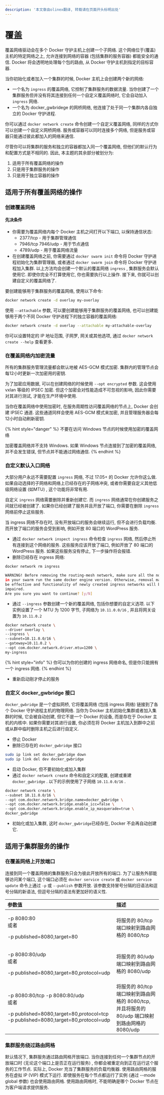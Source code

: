 ```yaml
---
description: '本文章由olinex翻译, 转载请在页面开头标明出处'
---
```


# 覆盖

覆盖网络驱动会在多个 Docker 守护主机上创建一个子网络. 这个网络位于\(覆盖\)主机的特定网络之上, 允许连接到网络的容器 \(包括集群的服务容器\) 都能安全的通信. Docker 将会透明地处理每个包的路由, 从 Docker 守护主机到指定的目标容器.

当你初始化或者加入一个集群的时候, Docker 主机上会创建两个新的网络:

* 一个名为 `ingress` 的覆盖网络, 它控制了集群服务的数据流量. 当你创建了一个集群服务但并没有将其连接到任何一个自定义覆盖网络时, 它会自动加入 `ingress` 网络.
* 一个名为 docker\_gwbridege 的网桥网络, 他连接了处于同一个集群内各自独立的 Docker 守护进程.

你可以通过 `docker network create` 命令创建一个自定义覆盖网络, 同样的方式你可以创建一个自定义网桥网络. 服务或容器可以同时连接多个网络, 但是服务或容器只能通过彼此都加入的网络来通信.

尽管你可以将集群的服务和独立的容器都加入同一个覆盖网络, 但他们的默认行为和配置方式是不相同的. 因此, 本主题的其余部分被划分为:

1. 适用于所有覆盖网络的操作
2. 只是用于集群服务的操作
3. 只是用于独立容器的操作

## 适用于所有覆盖网络的操作

### 创建覆盖网络

#### 先决条件

* 你需要为覆盖网络内每个 Docker 主机之间打开以下端口, 以保持通信状态:
  * 2377/tcp - 用于集群管理通信
  * 7946/tcp 7946/udp - 用于节点通信
  * 4789/udp - 用于覆盖网络流量
* 在创建覆盖网络之前, 你需要通过 `docker swarm init` 命令将 Docker 守护进程初始化为集群管理器, 或者通过 `docker swarm join` 命令将 Docker 守护进程加入集群. 以上方法均会创建一个默认的覆盖网络 `ingress` , 集群服务会默认使用它. 即使你完全不打算使用它, 你也需要执行以上操作. 接下来, 你就可以创建自定义的覆盖网络了.

要创建能够用于集群服务的覆盖网络, 使用以下命令:

```bash
docker network create -d overlay my-overlay
```

使用 `--attachable` 参数, 可以要创建能够用于集群服务的覆盖网络, 也可以创建能够用于两个不同 Docker 守护进程下的独立容器的覆盖网络:

```bash
docker network create -d overlay --attachable my-attachable-overlay
```

你可以设置特定的 IP 地址范围, 子网罗, 网关或其他选项, 通过 `docker network create --help` 查看更多.

### 在覆盖网络内加密流量

所有的集群服务管理流量都会默认地被 AES-GCM 模式加密. 集群内的管理节点会每12小时更新一次加密用的密钥.

为了加密应用数据, 可以在创建网络的时候使用 `--opt encrypted` 参数. 这会使用 vxlan 等级的 IPSEC 加密. 但这个加密会对性能造成不可忽视的影响, 因此你需要对其进行测试, 才能在生产环境中使用.

当你在覆盖网络中使用加密时, 在服务周期性访问覆盖网络的节点上, Docker 会创建 IPSEC 通道. 这些通道同样会使用 AES-GCM 模式来加密, 并且管理服务器会每12小时自动刷新密钥.

{% hint style="danger" %}
不要在访问 Windows 节点的时候使用加密的覆盖网络

加密覆盖网络并不支持 Windows. 如果 Windows 节点连接到了加密的覆盖网络, 并不会发生错误, 但节点并不能通过网络通信.
{% endhint %}

### 自定义默认入口网络

大部分用户永远不需要配置 `ingress` 网络, 不过 17.05+ 的 Docker 允许你这么做. 如果自动选择的子网络和网络上已经存在的子网络冲突, 或者你需要自定义其他低级网络设置 \(如MTU\) , 这个功能将非常有用.

自定义 `ingress` 网络需要删除并重新创建它. 而 `ingress` 网络通常在你创建服务之间就已经被创建了. 如果你已经创建了服务并且开放了端口, 你需要在删除 `ingress` 网络前停止这些服务.

当 ingress 网络不存在时, 没有开放端口的服务会继续运行, 但不会进行负载均衡. 而开放了端口的服务会受到影响, 例如开放 80 端口的 WordPress 服务.

* 通过 `docker network inspect ingress` 命令检查 `ingress` 网络, 然后停止所有连接到这个网络的服务. 这些服务应该开放了端口, 例如开放了 80 端口的 WordPress 服务. 如果这些服务没有停止, 下一步操作将会报错.
* 删除已经存在 ingress 网络:

```bash
docker network rm ingress

WARNING! Before removing the routing-mesh network, make sure all the nodes
in your swarm run the same docker engine version. Otherwise, removal may not
be effective and functionality of newly created ingress networks will be
impaired.
Are you sure you want to continue? [y/N]
```

* 通过 `--ingress` 参数创建一个新的覆盖网络, 包括你想要的自定义选项. 以下实例设置了一个 MTU 为 1200 字节, 子网络为 `10.11.0.0/16` , 并且将网关设置为 `10.11.0.2`

```bash
docker network create \
--driver overlay \
--ingress \
--subnet=10.11.0.0/16 \
--gateway=10.11.0.2 \
--opt com.docker.network.driver.mtu=1200 \
my-ingress
```

{% hint style="info" %}
你可以为你的创建的 ingress 网络命名, 但是你只能拥有一个 ingress 网络.
{% endhint %}

* 重新启动刚才停止的服务

### 自定义 docker\_gwbridge 接口

`docker_gwbridge` 是一个虚拟网桥, 它将覆盖网络 \(包括 ingress 网络\) 链接到了各个 Docker 守护进程主机的物理网络. 当你为 Docker 主机初始化集群或者加入集群的时候, 它会被自动创建, 但它不是一个 Docker 的设备, 而是存在于 Docker 主机的内核中. 如果你需要对其进行设置, 你必须在将 Docker 主机加入到群中之前或从群中临时删除主机之后进行自定义.

* 停止 Docker
* 删除已存在的 `docker_gwbridge` 接口

```bash
sudo ip link set docker_gwbridge down
sudo ip link del dev docker_gwbridge
```

* 启动 Docker, 但不要初始化或加入集群
* 通过 `docker network create` 命令和自定义的配置, 创建或重建 `docker_gwbridge` . 以下的示例使用了子网络 `10.11.0.0/16` . 

```bash
docker network create \
--subnet 10.11.0.0/16 \
--opt com.docker.network.bridge.name=docker_gwbridge \
--opt com.docker.network.bridge.enable_icc=false \
--opt com.docker.network.bridge.enable_ip_masquerade=true \
docker_gwbridge
```

* 初始化或加入集群, 这时 `docker_gwbridge`已经存在, Docker 不会再自动创建它.

## 适用于集群服务的操作

### 在覆盖网络上开放端口

连接到同一个覆盖网络的集群服务只会为彼此开放所有的端口. 为了让服务外部能够访问某个端口, 这个端口必须在 `docker service create` 或 `docker service update` 命令上通过 `-p` 或 `--publish` 参数开放. 该参数支持冒号分隔的旧语法和逗号分隔的新语法, 但逗号分隔的语法有更加好的语义性.

<table>
  <thead>
    <tr>
      <th style="text-align:left">&#x53C2;&#x6570;&#x503C;</th>
      <th style="text-align:left">&#x63CF;&#x8FF0;</th>
    </tr>
  </thead>
  <tbody>
    <tr>
      <td style="text-align:left">
        <p>-p 8080:80
          <br />&#x6216;&#x8005;</p>
        <p>-p published=8080,target=80</p>
      </td>
      <td style="text-align:left">&#x5C06;&#x670D;&#x52A1;&#x7684; 80/tcp &#x7AEF;&#x53E3;&#x6620;&#x5C04;&#x5230;&#x8DEF;&#x7531;&#x7F51;&#x683C;&#x7684;
        8080/tcp</td>
    </tr>
    <tr>
      <td style="text-align:left">
        <p>-p 8080:80/udp
          <br />&#x6216;&#x8005;</p>
        <p>-p published=8080,target=80,protocol=udp</p>
      </td>
      <td style="text-align:left">&#x5C06;&#x670D;&#x52A1;&#x7684; 80/udp &#x7AEF;&#x53E3;&#x6620;&#x5C04;&#x5230;&#x8DEF;&#x7531;&#x7F51;&#x683C;&#x7684;
        8080/udp</td>
    </tr>
    <tr>
      <td style="text-align:left">
        <p>-p 8080:80/tcp -p 8080:80/udp
          <br />&#x6216;&#x8005;</p>
        <p>-p published=8080,target=80,protocol=tcp -p published=8080,target=80,protocol=udp</p>
      </td>
      <td style="text-align:left">&#x5C06;&#x670D;&#x52A1;&#x7684; 80/tcp &#x7AEF;&#x53E3;&#x6620;&#x5C04;&#x5230;&#x8DEF;&#x7531;&#x7F51;&#x683C;&#x7684;
        8080/tcp, &#x5E76;&#x4E14;&#x5C06;&#x670D;&#x52A1;&#x7684; 80/udp &#x7AEF;&#x53E3;&#x6620;&#x5C04;&#x5230;&#x8DEF;&#x7531;&#x7F51;&#x683C;&#x7684;
        8080/udp</td>
    </tr>
  </tbody>
</table>

### 集群服务绕过路由网格

默认情况下, 集群服务通过路由网格开放端口. 当你连接到任何一个集群节点的开放端口时 \(无论这个端口上是否正在运行服务\) , 你都会被重定向到正在运行这个服务的工作节点. 实际上, Docker 充当了集群服务的负载均衡器. 使用路由网格的服务在虚拟 IP \(VIP\) 模式下运行. 即使服务在每个节点都运行了实例 \(通过 --mode global 参数\) 也会使用路由网格. 使用路由网格时, 不能明确是哪个 Docker 节点在为客户端请求提供服务.



